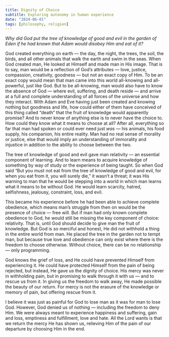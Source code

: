 ```yaml
---
title: Dignity of Choice
subtitle: Exploring autonomy in human experience
date: "2024-06-01"
tags: [philosophy, religion]
---
```

*Why did God put the tree of knowledge of good and evil in the garden of Eden if he had known that Adam would disobey Him and eat of it?*

God created everything on earth — the day, the night, the trees, the soil, the birds, and all other animals that walk the earth and swim in the seas. When God created man, He looked at Himself and made man in His image. That is to say, man would be a reflection of God’s attributes — love, justice, compassion, creativity, goodness — but not an exact copy of Him. To be an exact copy would mean that man came into this world all-knowing and all-powerful, just like God. But to be all-knowing, man would also have to know the absence of God — where evil, suffering, and death reside — and arrive at a full and complete understanding of all forces of the universe and how they interact. With Adam and Eve having just been created and knowing nothing but goodness and life, how could either of them have conceived of this thing called “death” that the fruit of knowledge would apparently promise? And to never know of anything else is to never have the choice to. How could they know what it means to choose at all? After all, everything so far that man had spoken or could ever need just *was* — his animals, his food supply, his companion, his entire reality. Man had no real sense of morality or justice, else that would imply an understanding of immorality and injustice in addition to the ability to choose between the two. 

The tree of knowledge of good and evil gave man relativity — an essential component of learning. And to learn means to acquire knowledge of something by way of study or the experience of being taught. So when God said “But you must not eat from the tree of knowledge of good and evil, for when you eat from it, you will surely die,” it wasn’t a threat; it was His warning to man that he would be stepping into a world in which man learns what it means to be without God. He would learn scarcity, hatred, selfishness, jealousy, constraint, loss, and evil. 

This became his experience before he had been able to achieve complete obedience, which means man’s struggle from then on would be the presence of choice — free will. But if man had only known complete obedience to God, he would still be missing the key component of choice: relativity. That is, until God should decide to give man the fruit of knowledge. But God is so merciful and honest, He did not withhold a thing in the entire world from man. He placed the tree in the garden not to tempt man, but because true love and obedience can only exist where there is the freedom to choose otherwise. Without choice, there can be no relationship — only programming.

God knows the grief of loss, and He could have prevented Himself from experiencing it. He could have protected Himself from the pain of being rejected, but instead, He gave us the dignity of choice. His mercy was never in withholding pain, but in promising to walk through it with us — and to rescue us from it. In giving us the freedom to walk away, He made possible the beauty of our return. For mercy is not the erasure of the knowledge or memory of pain, but offering rescue from it.

I believe it was just as painful for God to lose man as it was for man to lose God. However, God denied us of nothing — including the freedom to deny Him. We were always meant to experience happiness and suffering, gain and loss, emptiness and fulfillment, love and hate. All the Lord wants is that we return the mercy He has shown us, relieving Him of the pain of our departure by choosing Him in the end.